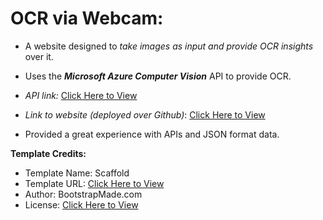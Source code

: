 # **OCR via Webcam:**

- A website designed to *take images as input and provide OCR insights* over it.
- Uses the *__Microsoft Azure Computer Vision__* API to provide OCR.

- *API link:* [Click Here to View](https://rapidapi.com/microsoft-azure-org-microsoft-cognitive-services/api/microsoft-computer-vision3/details)
- *Link to website (deployed over Github)*: [Click Here to View](https://anupampatil44.github.io/ocrweb.github.io/)

- Provided a great experience with APIs and JSON format data.

**Template Credits:**
- Template Name: Scaffold
- Template URL: [Click Here to View](https://bootstrapmade.com/scaffold-bootstrap-metro-style-template/)
- Author: BootstrapMade.com
- License: [Click Here to View](https://bootstrapmade.com/license/)
